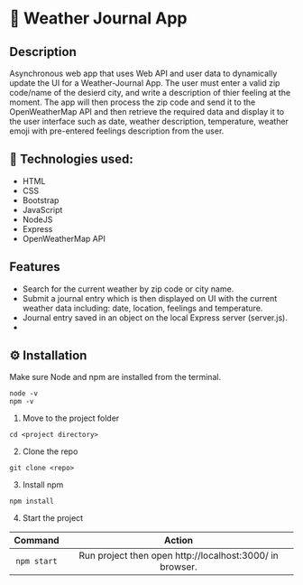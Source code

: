 # 📝 Weather Journal App

## Description

Asynchronous web app that uses Web API and user data to dynamically
update the UI for a Weather-Journal App. 
The user must enter a valid zip code/name of the desierd city, and write a description of thier feeling at the moment. The app will then process the zip code and send it to the OpenWeatherMap API and then retrieve the required data and display it to the user interface such as date, weather description, temperature, weather emoji with pre-entered feelings description from the user.


## 🧰 Technologies used:

- HTML
- CSS
- Bootstrap
- JavaScript
- NodeJS
- Express
- OpenWeatherMap API


## Features
- Search for the current weather by zip code or city name.
- Submit a journal entry which is then displayed on UI with the current weather data including: date, location, feelings and temperature.
- Journal entry saved in an object on the local Express server (server.js).
- 

## ⚙ Installation

Make sure Node and npm are installed from the terminal.

```
node -v
npm -v
```

1. Move to the project folder

```
cd <project directory>
```

2. Clone the repo

```
git clone <repo>
```

3. Install npm

```
npm install
```

4. Start the project

|       Command        |                           Action                           |
| :------------------: | :--------------------------------------------------------: |
|     `npm start`      |  Run project then open http://localhost:3000/ in browser.  |


